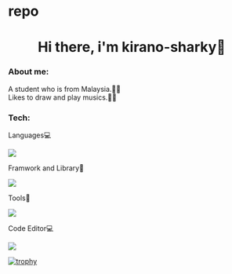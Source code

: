 # repo
<h1 align="center">Hi there, i'm kirano-sharky🦈</h1>
<h3>About me:</h3>
<span>A student who is from Malaysia.👨‍💻</span>
<br/>
<span>Likes to draw and play musics.🎨🎵</span>



<h3 align="left">Tech:</h3>
<p>Languages💻</p>
<p align="left">
  <a href="https://skillicons.dev">
    <img src="https://skillicons.dev/icons?i=html,css,js,ts,python" />
  </a>
</p>
<p>Framwork and Library📂</p>
<p align="left">
  <a href="https://skillicons.dev">
    <img src="https://skillicons.dev/icons?i=react,tailwind,vite,vue,nextjs" />
  </a>
</p>
<p>Tools🔧</p>
<p align="left">
  <a href="https://skillicons.dev">
    <img src="https://skillicons.dev/icons?i=git,nodejs" />
  </a>
</p>
<p>Code Editor💻</p>
<p align='left'>
  <a href="https://skillicons.dev">
    <img src="https://skillicons.dev/icons?i=vscode" />
  </a>
</p>

[![trophy](https://github-profile-trophy.vercel.app/?username=ryo-ma)](https://github.com/ryo-ma/github-profile-trophy)
